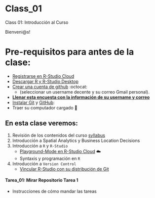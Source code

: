# Class_01
Class 01: Introducción al Curso

Bienveni@s!

# Pre-requisitos para antes de la clase:
- [Registrarse en R-Studio Cloud](http://rstudio.cloud/)
- [Descargar R y R-Studio Desktop](https://happygitwithr.com/install-r-rstudio.html#install-r-rstudio)
- [Crear una cuenta de github](https://happygitwithr.com/github-acct.html#github-acct) :octocat:
    * (seleccionar un username decente y su correo Gmail personal). 
- [**Llenar esta encuesta con la información de su username y correo**](https://forms.gle/mSGYHZ74iQYoaStV6)
- [Instalar Git](https://happygitwithr.com/install-git.html#install-git) y [GitHub](https://www.github.com): 
- Traer su computador cargado :electric_plug:
  
## En esta clase veremos:
1. Revisión de los contenidos del curso [syllabus](Syllabus_SpatialAnalytics_UAI_LopezE.pdf)
2. Introducción a Spatial Analytics y Business Location Decisions
3. Introducción a `R` y `R-Studio`
    - [Playground-Mode en R-Studio Cloud](https://rstudio.cloud/project/815411) :cloud:
    - Syntaxis y programación en `R`
4. Introducción a `Version Control` 
    * [Vincular R-Studio con su distribución de Git](https://happygitwithr.com/rstudio-git-github.html )
  

 
#### Tarea_01: Mirar Repositorio Tarea 1

- Instrucciones de cómo mandar las tareas

 
 
